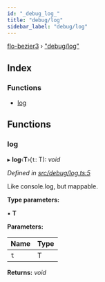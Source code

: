 ```yaml
---
id: "_debug_log_"
title: "debug/log"
sidebar_label: "debug/log"
---
```


[flo-bezier3](../globals.md) › ["debug/log"](_debug_log_.md)

## Index

### Functions

* [log](_debug_log_.md#log)

## Functions

###  log

▸ **log**‹**T**›(`t`: T): *void*

*Defined in [src/debug/log.ts:5](https://github.com/FlorisSteenkamp/FloBezier/blob/6f79660/src/debug/log.ts#L5)*

Like console.log, but mappable.

**Type parameters:**

▪ **T**

**Parameters:**

Name | Type |
------ | ------ |
`t` | T |

**Returns:** *void*
